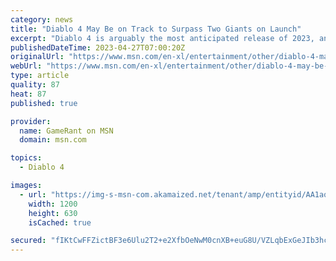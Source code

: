 ```yaml
---
category: news
title: "Diablo 4 May Be on Track to Surpass Two Giants on Launch"
excerpt: "Diablo 4 is arguably the most anticipated release of 2023, and its launch sales may be primed to top two massive recent releases."
publishedDateTime: 2023-04-27T07:00:20Z
originalUrl: "https://www.msn.com/en-xl/entertainment/other/diablo-4-may-be-on-track-to-surpass-two-giants-on-launch/ar-AA1aqtQa"
webUrl: "https://www.msn.com/en-xl/entertainment/other/diablo-4-may-be-on-track-to-surpass-two-giants-on-launch/ar-AA1aqtQa"
type: article
quality: 87
heat: 87
published: true

provider:
  name: GameRant on MSN
  domain: msn.com

topics:
  - Diablo 4

images:
  - url: "https://img-s-msn-com.akamaized.net/tenant/amp/entityid/AA1aqocO.img?h=630&w=1200&m=6&q=60&o=t&l=f&f=jpg&x=521&y=199"
    width: 1200
    height: 630
    isCached: true

secured: "fIKtCwFFZictBF3e6Ulu2T2+e2XfbOeNwM0cnXB+euG8U/VZLqbExGeJIb3hcHiacvc7N00K5XttjHzVnDMuIBDLd0ZL+u939YS1rvRFi+Iqw54vCcF3ZfEv9uIgG/AvwfpQlyqwWuoDDkQnd5fk78Dmud+XqXaXmJhTmEHxa9eA/xV4rCWTwFdhvpgWJ+ymRFq47Nlz+PK9NPoJfq/O2k0lz1bQ9HHsvJ4CI0zzqDm7Uk0TEgC6QLlYLSh9SE9b7v+kE0py+JHg9G5blG+J7ohRZ1HehC/1LFSOkfMe6ikdxIuuBdG/h3nRBpWUYWqFOZIMaNtlaY36oEZ3P6pCy9jOlOtjRYNsMI5czQQ4SAI=;s+2HttQ8E+rE7bSx6qJzsQ=="
---
```


